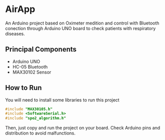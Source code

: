 # AirApp

An Arduino project based on Oximeter medition and control with Bluetooth conection through Arduino UNO board to check patients with respiratory diseases.

## Principal Components
- Arduino UNO 
- HC-05 Bluetooth
- MAX30102 Sensor

## How to Run

You will need to install some libraries to run this project

```c++
#include "MAX30105.h"
#include <SoftwareSerial.h>
#include "spo2_algorithm.h"
```
Then, just copy and run the project on your board. Check Arduino pins and distribution to avoid malfunctions.
